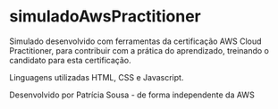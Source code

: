 # simuladoAwsPractitioner

Simulado desenvolvido com ferramentas da certificação AWS Cloud Practitioner,
para contribuir com a prática do aprendizado, treinando o candidato para esta certificação.

Linguagens utilizadas HTML, CSS e Javascript.

Desenvolvido por Patrícia Sousa - de forma independente da AWS 
